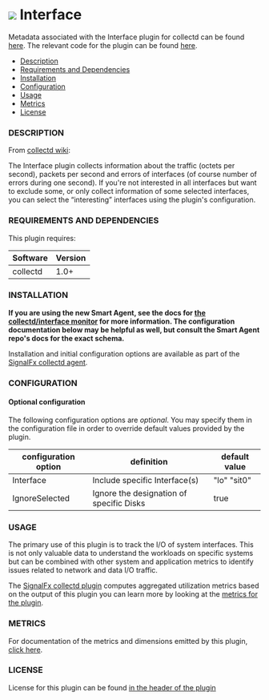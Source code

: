 # ![](https://github.com/signalfx/integrations/blob/master/collectd/img/integrations_collectd.png) Interface

Metadata associated with the Interface plugin for collectd can be found [here](https://github.com/signalfx/integrations/tree/release/collectd-interface). The relevant code for the plugin can be found [here](https://github.com/signalfx/collectd/blob/master/src/interface.c).

- [Description](#description)
- [Requirements and Dependencies](#requirements-and-dependencies)
- [Installation](#installation)
- [Configuration](#configuration)
- [Usage](#usage)
- [Metrics](#metrics)
- [License](#license)

### DESCRIPTION

From [collectd wiki](https://collectd.org/wiki/index.php/Plugin:Interface):

The Interface plugin collects information about the traffic (octets per second), packets per second and errors of interfaces (of course number of errors during one second). If you're not interested in all interfaces but want to exclude some, or only collect information of some selected interfaces, you can select the “interesting” interfaces using the plugin's configuration.

### REQUIREMENTS AND DEPENDENCIES

This plugin requires:

| Software  | Version        |
|-----------|----------------|
| collectd  | 1.0+ |

### INSTALLATION

**If you are using the new Smart Agent, see the docs for [the collectd/interface
monitor](https://github.com/signalfx/signalfx-agent/tree/master/docs/monitors/collectd-interface.md)
for more information.  The configuration documentation below may be helpful as
well, but consult the Smart Agent repo's docs for the exact schema.**


Installation and initial configuration options are available as part of the [SignalFx collectd agent](https://github.com/signalfx/integrations/tree/master/collectd).


### CONFIGURATION

#### Optional configuration

The following configuration options are *optional*. You may specify them in the configuration file in order to override default values provided by the plugin.

| configuration option | definition | default value |
| ---------------------|------------|---------------|
| Interface | Include specific Interface(s) | "lo" "sit0" |
| IgnoreSelected  | Ignore the designation of specific Disks | true |

### USAGE

The primary use of this plugin is to track the I/O of system interfaces. This is not only valuable data to understand the workloads on specific systems but can be combined with other system and application metrics to identify issues related to network and data I/O traffic.

The [SignalFx collectd plugin](https://github.com/signalfx/integrations/tree/release/signalfx-metadata) computes aggregated utilization metrics based on the output of this plugin you can learn more by looking at the [metrics for the plugin](https://github.com/signalfx/integrations/tree/release/signalfx-metadata/docs).

### METRICS

For documentation of the metrics and dimensions emitted by this plugin, [click here](./docs).

### LICENSE

License for this plugin can be found [in the header of the plugin](https://github.com/signalfx/collectd/blob/master/src/interface.c)
